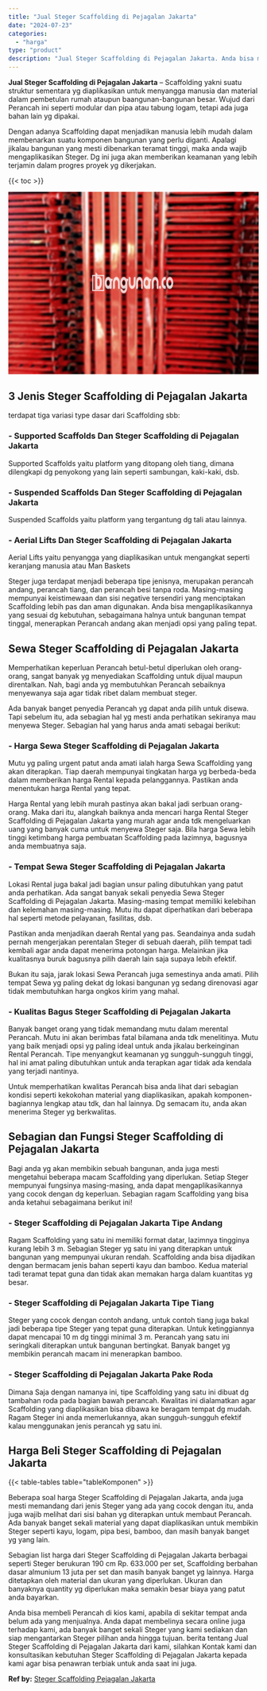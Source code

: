 ```yaml
---
title: "Jual Steger Scaffolding di Pejagalan Jakarta"
date: "2024-07-23"
categories: 
  - "harga"
type: "product"
description: "Jual Steger Scaffolding di Pejagalan Jakarta. Anda bisa membeli Perancah di kios kami, apabila di sekitar tempat anda belum ada yang menjualnya. Anda dapat m..."
---
```


**Jual Steger Scaffolding di Pejagalan Jakarta** – Scaffolding yakni suatu struktur sementara yg diaplikasikan untuk menyangga manusia dan material dalam pembetulan rumah ataupun baangunan-bangunan besar. Wujud dari Perancah ini seperti modular dan pipa atau tabung logam, tetapi ada juga bahan lain yg dipakai.

Dengan adanya Scaffolding dapat menjadikan manusia lebih mudah dalam membenarkan suatu komponen bangunan yang perlu diganti. Apalagi jikalau bangunan yang mesti dibenarkan teramat tinggi, maka anda wajib mengaplikasikan Steger. Dg ini juga akan memberikan keamanan yang lebih terjamin dalam progres proyek yg dikerjakan.

{{< toc >}}

![Jual Steger Scaffolding di Pejagalan Jakarta](/images/sewa-scaffolding-steger-03.png)

## 3 Jenis Steger Scaffolding di Pejagalan Jakarta

terdapat tiga variasi type dasar dari Scaffolding sbb:

### \- Supported Scaffolds Dan Steger Scaffolding di Pejagalan Jakarta

Supported Scaffolds yaitu platform yang ditopang oleh tiang, dimana dilengkapi dg penyokong yang lain seperti sambungan, kaki-kaki, dsb.

### \- Suspended Scaffolds Dan Steger Scaffolding di Pejagalan Jakarta

Suspended Scaffolds yaitu platform yang tergantung dg tali atau lainnya.

### \- Aerial Lifts Dan Steger Scaffolding di Pejagalan Jakarta

Aerial Lifts yaitu penyangga yang diaplikasikan untuk mengangkat seperti keranjang manusia atau Man Baskets

Steger juga terdapat menjadi beberapa tipe jenisnya, merupakan perancah andang, perancah tiang, dan perancah besi tanpa roda. Masing-masing mempunyai keistimewaan dan sisi negative tersendiri yang menciptakan Scaffolding lebih pas dan aman digunakan. Anda bisa mengaplikasikannya yang sesuai dg kebutuhan, sebagaimana halnya untuk bangunan tempat tinggal, menerapkan Perancah andang akan menjadi opsi yang paling tepat.

## Sewa Steger Scaffolding di Pejagalan Jakarta

Memperhatikan keperluan Perancah betul-betul diperlukan oleh orang-orang, sangat banyak yg menyediakan Scaffolding untuk dijual maupun direntalkan. Nah, bagi anda yg membutuhkan Perancah sebaiknya menyewanya saja agar tidak ribet dalam membuat steger.

Ada banyak banget penyedia Perancah yg dapat anda pilih untuk disewa. Tapi sebelum itu, ada sebagian hal yg mesti anda perhatikan sekiranya mau menyewa Steger. Sebagian hal yang harus anda amati sebagai berikut:

### \- Harga Sewa Steger Scaffolding di Pejagalan Jakarta

Mutu yg paling urgent patut anda amati ialah harga Sewa Scaffolding yang akan diterapkan. Tiap daerah mempunyai tingkatan harga yg berbeda-beda dalam memberikan harga Rental kepada pelanggannya. Pastikan anda menentukan harga Rental yang tepat.

Harga Rental yang lebih murah pastinya akan bakal jadi serbuan orang-orang. Maka dari itu, alangkah baiknya anda mencari harga Rental Steger Scaffolding di Pejagalan Jakarta yang murah agar anda tdk mengeluarkan uang yang banyak cuma untuk menyewa Steger saja. Bila harga Sewa lebih tinggi ketimbang harga pembuatan Scaffolding pada lazimnya, bagusnya anda membuatnya saja.

### \- Tempat Sewa Steger Scaffolding di Pejagalan Jakarta

Lokasi Rental juga bakal jadi bagian unsur paling dibutuhkan yang patut anda perhatikan. Ada sangat banyak sekali penyedia Sewa Steger Scaffolding di Pejagalan Jakarta. Masing-masing tempat memiliki kelebihan dan kelemahan masing-masing. Mutu itu dapat diperhatikan dari beberapa hal seperti metode pelayanan, fasilitas, dsb.

Pastikan anda menjadikan daerah Rental yang pas. Seandainya anda sudah pernah mengerjakan perentalan Steger di sebuah daerah, pilih tempat tadi kembali agar anda dapat menerima potongan harga. Melainkan jika kualitasnya buruk bagusnya pilih daerah lain saja supaya lebih efektif.

Bukan itu saja, jarak lokasi Sewa Perancah juga semestinya anda amati. Pilih tempat Sewa yg paling dekat dg lokasi bangunan yg sedang direnovasi agar tidak membutuhkan harga ongkos kirim yang mahal.

### \- Kualitas Bagus Steger Scaffolding di Pejagalan Jakarta

Banyak banget orang yang tidak memandang mutu dalam merental Perancah. Mutu ini akan berimbas fatal bilamana anda tdk menelitinya. Mutu yang baik menjadi opsi yg paling ideal untuk anda jikalau berkeinginan Rental Perancah. Tipe menyangkut keamanan yg sungguh-sungguh tinggi, hal ini amat paling dibutuhkan untuk anda terapkan agar tidak ada kendala yang terjadi nantinya.

Untuk memperhatikan kwalitas Perancah bisa anda lihat dari sebagian kondisi seperti kekokohan material yang diaplikasikan, apakah komponen-bagiannya lengkap atau tdk, dan hal lainnya. Dg semacam itu, anda akan menerima Steger yg berkwalitas.

## Sebagian dan Fungsi Steger Scaffolding di Pejagalan Jakarta

Bagi anda yg akan membikin sebuah bangunan, anda juga mesti mengetahui beberapa macam Scaffolding yang diperlukan. Setiap Steger mempunyai fungsinya masing-masing, anda dapat mengaplikasikannya yang cocok dengan dg keperluan. Sebagian ragam Scaffolding yang bisa anda ketahui sebagaimana berikut ini!

### \- Steger Scaffolding di Pejagalan Jakarta Tipe Andang

Ragam Scaffolding yang satu ini memiliki format datar, lazimnya tingginya kurang lebih 3 m. Sebagian Steger yg satu ini yang diterapkan untuk bangunan yang mempunyai ukuran rendah. Scaffolding anda bisa dijadikan dengan bermacam jenis bahan seperti kayu dan bamboo. Kedua material tadi teramat tepat guna dan tidak akan memakan harga dalam kuantitas yg besar.

### \- Steger Scaffolding di Pejagalan Jakarta Tipe Tiang

Steger yang cocok dengan contoh andang, untuk contoh tiang juga bakal jadi beberapa tipe Steger yang tepat guna diterapkan. Untuk ketinggiannya dapat mencapai 10 m dg tinggi minimal 3 m. Perancah yang satu ini seringkali diterapkan untuk bangunan bertingkat. Banyak banget yg membikin perancah macam ini menerapkan bamboo.

### \- Steger Scaffolding di Pejagalan Jakarta Pake Roda

Dimana Saja dengan namanya ini, tipe Scaffolding yang satu ini dibuat dg tambahan roda pada bagian bawah perancah. Kwalitas ini dialamatkan agar Scaffolding yang diaplikasikan bisa dibawa ke beragam tempat dg mudah. Ragam Steger ini anda memerlukannya, akan sungguh-sungguh efektif kalau menggunakan jenis perancah yg satu ini.

## Harga Beli Steger Scaffolding di Pejagalan Jakarta

{{< table-tables table="tableKomponen" >}}

Beberapa soal harga Steger Scaffolding di Pejagalan Jakarta, anda juga mesti memandang dari jenis Steger yang ada yang cocok dengan itu, anda juga wajib melihat dari sisi bahan yg diterapkan untuk membaut Perancah. Ada banyak banget sekali material yang dapat diaplikasikan untuk membikin Steger seperti kayu, logam, pipa besi, bamboo, dan masih banyak banget yg yang lain.

Sebagian list harga dari Steger Scaffolding di Pejagalan Jakarta berbagai seperti Steger berukuran 190 cm Rp. 633.000 per set, Scaffolding berbahan dasar almunium 13 juta per set dan masih banyak banget yg lainnya. Harga ditetapkan oleh material dan ukuran yang diperlukan. Ukuran dan banyaknya quantity yg diperlukan maka semakin besar biaya yang patut anda bayarkan.

Anda bisa membeli Perancah di kios kami, apabila di sekitar tempat anda belum ada yang menjualnya. Anda dapat membelinya secara online juga terhadap kami, ada banyak banget sekali Steger yang kami sediakan dan siap mengantarkan Steger pilihan anda hingga tujuan. berita tentang Jual Steger Scaffolding di Pejagalan Jakarta dari kami, silahkan Kontak kami dan konsultasikan kebutuhan Steger Scaffolding di Pejagalan Jakarta kepada kami agar bisa penawran terbiak untuk anda saat ini juga.

**Ref by:** [Steger Scaffolding Pejagalan Jakarta](https://id.wikipedia.org/wiki/Steger)
